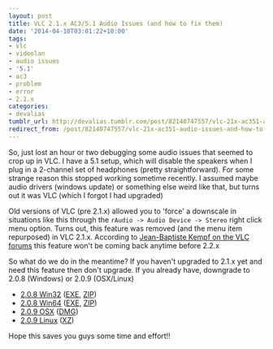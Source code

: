 ```yaml
---
layout: post
title: VLC 2.1.x AC3/5.1 Audio Issues (and how to fix them)
date: '2014-04-10T03:01:22+10:00'
tags:
- vlc
- videolan
- audio issues
- '5.1'
- ac3
- problem
- error
- 2.1.x
categories:
- devalias
tumblr_url: http://devalias.tumblr.com/post/82140747557/vlc-21x-ac351-audio-issues-and-how-to-fix
redirect_from: /post/82140747557/vlc-21x-ac351-audio-issues-and-how-to-fix
---
```

So, just lost an hour or two debugging some audio issues that seemed to crop up in VLC. I have a 5.1 setup, which will disable the speakers when I plug in a 2-channel set of headphones (pretty straightforward). For some strange reason this stopped working sometime recently. I assumed maybe audio drivers (windows update) or something else weird like that, but turns out it was VLC (which I forgot I had upgraded)

Old versions of VLC (pre 2.1.x) allowed you to 'force' a downscale in situations like this through the `rAudio -> Audio Device -> Stereo` right click menu option. Turns out, this feature was removed (and the menu item repurposed) in VLC 2.1.x. According to  [Jean-Baptiste Kempf on the VLC forums](https://forum.videolan.org/viewtopic.php?f=2&t=115203#p394432) this feature won't be coming back anytime before 2.2.x

So what do we do in the meantime? If you haven't upgraded to 2.1.x yet and need this feature then don't upgrade. If you already have, downgrade to 2.0.8 (Windows) or 2.0.9 (OSX/Linux)

* [2.0.8 Win32](http://download.videolan.org/pub/videolan/vlc/2.0.8/win32/) ([EXE](http://download.videolan.org/pub/videolan/vlc/2.0.8/win32/vlc-2.0.8-win32.exe), [ZIP](http://download.videolan.org/pub/videolan/vlc/2.0.8/win32/vlc-2.0.8-win32.zip))
* [2.0.8 Win64](http://download.videolan.org/pub/videolan/vlc/2.0.8/win64/) ([EXE](http://download.videolan.org/pub/videolan/vlc/2.0.8/win64/vlc-2.0.8-win64.exe), [ZIP](http://download.videolan.org/pub/videolan/vlc/2.0.8/win64/vlc-2.0.8-win64.zip))
* [2.0.9 OSX](http://download.videolan.org/pub/videolan/vlc/2.0.9/macosx/) ([DMG](http://download.videolan.org/pub/videolan/vlc/2.0.9/macosx/vlc-2.0.9-intel64.dmg))
* [2.0.9 Linux](http://download.videolan.org/pub/videolan/vlc/2.0.9/) ([XZ](http://download.videolan.org/pub/videolan/vlc/2.0.9/vlc-2.0.9.tar.xz))

Hope this saves you guys some time and effort!!
